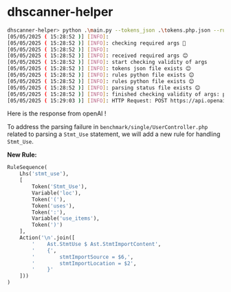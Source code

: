 # dhscanner-helper

```bash
dhscanner-helper> python .\main.py --tokens_json .\tokens.php.json --rules_python .\current_rules.py --haskell_ast .\Ast.hs --parsing_status parsing_status.json
[05/05/2025 ( 15:28:52 )] [INFO]:
[05/05/2025 ( 15:28:52 )] [INFO]: checking required args 👀
[05/05/2025 ( 15:28:52 )] [INFO]:
[05/05/2025 ( 15:28:52 )] [INFO]: received required args 😊
[05/05/2025 ( 15:28:52 )] [INFO]: start checking validity of args
[05/05/2025 ( 15:28:52 )] [INFO]: tokens json file exists 😊
[05/05/2025 ( 15:28:52 )] [INFO]: rules python file exists 😊
[05/05/2025 ( 15:28:52 )] [INFO]: rules python file exists 😊
[05/05/2025 ( 15:28:52 )] [INFO]: parsing status file exists 😊
[05/05/2025 ( 15:28:52 )] [INFO]: finished checking validity of args: perfect 😊
[05/05/2025 ( 15:29:03 )] [INFO]: HTTP Request: POST https://api.openai.com/v1/chat/completions "HTTP/1.1 200 OK"
```

Here is the response from openAI !

To address the parsing failure in `benchmark/single/UserController.php` related to parsing a `Stmt_Use` statement, we will add a new rule for handling `Stmt_Use`.

**New Rule:**
```python
RuleSequence(
    Lhs('stmt_use'),
    [
        Token('Stmt_Use'),
        Variable('loc'),
        Token('('),
        Token('uses'),
        Token(':'),
        Variable('use_items'),
        Token(')')
    ],
    Action('\n'.join([
        '    Ast.StmtUse $ Ast.StmtImportContent',
        '    {',
        '        stmtImportSource = $6,',
        '        stmtImportLocation = $2',
        '    }'
    ]))
)
```